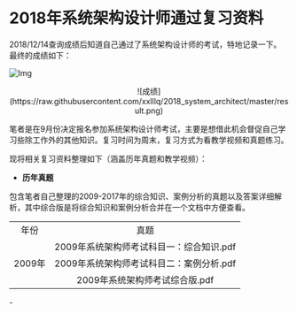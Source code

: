 # 2018年系统架构设计师通过复习资料


2018/12/14查询成绩后知道自己通过了系统架构设计师的考试，特地记录一下。最终的成绩如下：

![Img](https://raw.githubusercontent.com/xxlllq/2018_system_architect/master/result.png)
<div align=center width = "100" height = "100">![成绩](https://raw.githubusercontent.com/xxlllq/2018_system_architect/master/result.png)</div>

笔者是在9月份决定报名参加系统架构设计师考试，主要是想借此机会督促自己学习些除工作外的其他知识。复习时间为周末，复习方式为看教学视频和真题练习。

现将相关复习资料整理如下（涵盖历年真题和教学视频）：

- **历年真题**

包含笔者自己整理的2009-2017年的综合知识、案例分析的真题以及答案详细解析，其中综合版是将综合知识和案例分析合并在一个文档中方便查看。
<table style="text-align: center">
 <tr>
        <td>年份</td>    
        <td>真题</td>  
    </tr>
    <tr>
        <td rowspan="3">2009年</td>    
        <td>2009年系统架构师考试科目一：综合知识.pdf</td>  
    </tr>
    <tr>
        <td>2009年系统架构师考试科目二：案例分析.pdf</td>  
    </tr>
 <tr>
        <td>2009年系统架构师考试综合版.pdf</td>  
    </tr>
</table>
- 
